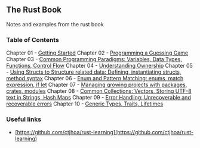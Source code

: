 ## The Rust Book

Notes and examples from the rust book 

### Table of Contents

Chapter 01 - [Getting Started](./ch1)
Chapter 02 - [Programming a Guessing Game](./ch2)
Chapter 03 - [Common Programming Paradigms: Variables, Data Types, Functions, Control Flow](./ch3)
Chapter 04 - [Understanding Ownership](./ch4)
Chapter 05 - [Using Structs to Structure related data: Defining, instantiating structs, method syntax](./ch5)
Chapter 06 - [Enum and Pattern Matching: enums, match expression, if let](./ch6)
Chapter 07 - [Managing growing projects with packages, crates, modules](./ch7)
Chapter 08 - [Common Collections: Vectors, Storing UTF-8 text in Strings, Hash Maps](./ch8)
Chapter 09 - [Error Handling: Unrecoverable and recoverable errors](./ch9)
Chapter 10 - [Generic Types, Traits, Lifetimes](./ch10)


### Useful links

- [https://github.com/ctjhoa/rust-learning](https://github.com/ctjhoa/rust-learning)
